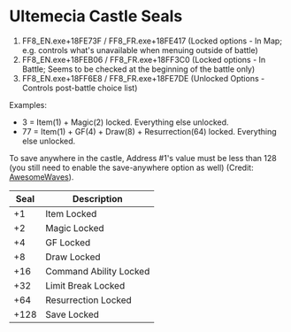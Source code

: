 # Ultemecia Castle Seals
1. FF8_EN.exe+18FE73F / FF8_FR.exe+18FE417 (Locked options - In Map; e.g. controls what's unavailable when menuing outside of battle)
2. FF8_EN.exe+18FEB06 / FF8_FR.exe+18FF3C0 (Locked options - In Battle; Seems to be checked at the beginning of the battle only)
3. FF8_EN.exe+18FF6E8 / FF8_FR.exe+18FE7DE (Unlocked Options - Controls post-battle choice list)

Examples:
* 3 = Item(1) + Magic(2) locked. Everything else unlocked.
* 77 = Item(1) + GF(4) + Draw(8) + Resurrection(64) locked. Everything else unlocked.

To save anywhere in the castle, Address #1's value must be less than 128 (you still need to enable the save-anywhere option as well) (Credit: [AwesomeWaves](https://twitch.tv/awesomewaves)).


|Seal|Description|
|-------|-----------|
|+1|Item Locked|
|+2|Magic Locked|
|+4|GF Locked|
|+8|Draw Locked|
|+16|Command Ability Locked|
|+32|Limit Break Locked|
|+64|Resurrection Locked|
|+128|Save Locked|

